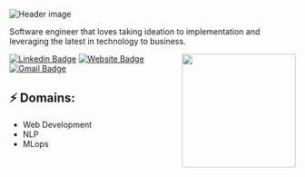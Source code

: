 ![Header image](./Assets/banner.png)
<!-- You can create your own header images using Canva, it has a lot of templates. If you do, use the following link https://www.canva.com/join/celeriac-tread-jellyfish -->
Software engineer that loves taking ideation to implementation and leveraging the latest in technology to business.

<img align='right' src='https://media.giphy.com/media/bcKmIWkUMCjVm/giphy.gif' width='200"'>


[![Linkedin Badge](https://img.shields.io/badge/-DavidPantoja-blue?style=flat-square&logo=Linkedin&logoColor=white&link=https://www.linkedin.com/in/david-pantoja/)](https://www.linkedin.com/in/david-pantoja/)
[![Website Badge](https://img.shields.io/badge/-dpantoja.com-e34f26?style=flat-square&logo=HTML5&logoColor=white&link=https://dpantoja.com/)](https://dpantoja.com/)
[![Gmail Badge](https://img.shields.io/badge/-david27pantoja@gmail.com-d14836?style=flat-square&logo=Gmail&logoColor=white&link=mailto:david27pantoja@gmail.com)](mailto:david27pantoja@gmail.com)
## ⚡ Domains:
- Web Development
- NLP
- MLops
